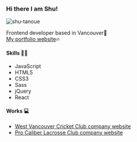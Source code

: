 ### Hi there I am Shu!
<p align="left"> <img src="https://komarev.com/ghpvc/?username=shu-tanoue&label=Profile%20views&color=0e75b6&style=flat" alt="shu-tanoue" /> </p>

Frontend developer based in Vancouver👋  
[My portfolio website](https://shutanoue.com/)🔥

#### Skills 🧑‍💻
- JavaScript
- HTML5
- CSS3
- Sass
- jQuery
- React


#### Works 💻
- [West Vancouver Cricket Club company website](https://github.com/shu-tanoue/westvan-cricket-club)
- [Pro Caliber Lacrosse Club company website](https://github.com/shu-tanoue/pro-caliber-lacrosse)


<!--
**shu-tanoue/shu-tanoue** is a ✨ _special_ ✨ repository because its `README.md` (this file) appears on your GitHub profile.

Here are some ideas to get you started:

- 🔭 I’m currently working on ...
- 🌱 I’m currently learning ...
- 👯 I’m looking to collaborate on ...
- 🤔 I’m looking for help with ...
- 💬 Ask me about ...
- 📫 How to reach me: ...
- 😄 Pronouns: ...
- ⚡ Fun fact: ...
マークダウン方式
-->
